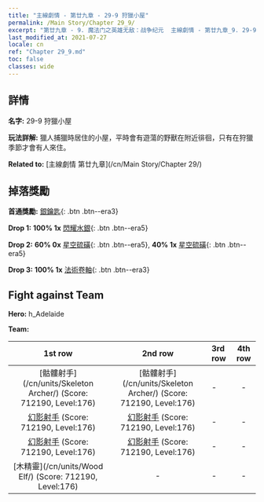 ```yaml
---
title: "主線劇情 - 第廿九章 - 29-9 狩獵小屋"
permalink: /Main Story/Chapter 29_9/
excerpt: "第廿九章 - 9. 魔法门之英雄无敌：战争纪元  主線劇情 - 第廿九章_9. 29-9 狩獵小屋"
last_modified_at: 2021-07-27
locale: cn
ref: "Chapter 29_9.md"
toc: false
classes: wide
---
```


## 詳情

 **名字:** 29-9 狩獵小屋

 **玩法詳解:** 獵人捕獵時居住的小屋，平時會有遊蕩的野獸在附近徘徊，只有在狩獵季節才會有人來住。

 **Related to:** [主線劇情 第廿九章](/cn/Main Story/Chapter 29/)

## 掉落獎勵

 **首通獎勵:** [銀鑰匙](/cn/Items/con_693/){: .btn .btn--era3}

 **Drop 1:** **100% 1x** [閃耀水銀](/cn/Items/mat_98/){: .btn .btn--era5}

 **Drop 2:** **60% 0x** [星空硫磺](/cn/Items/mat_92/){: .btn .btn--era5}, **40% 1x** [星空硫磺](/cn/Items/mat_92/){: .btn .btn--era5}

 **Drop 3:** **100% 1x** [法術卷軸](/cn/Items/con_694/){: .btn .btn--era3}


## Fight against Team
 **Hero:** h_Adelaide

 **Team:**


  | 1st row | 2nd row | 3rd row | 4th row |
  |:----:|:----:|:----|:----:|
  | [骷髏射手](/cn/units/Skeleton Archer/) (Score: 712190, Level:176)  | [骷髏射手](/cn/units/Skeleton Archer/) (Score: 712190, Level:176)  | - | - |
  | [幻影射手](/cn/units/Sharpshooter/) (Score: 712190, Level:176)  | [幻影射手](/cn/units/Sharpshooter/) (Score: 712190, Level:176)  | - | - |
  | [幻影射手](/cn/units/Sharpshooter/) (Score: 712190, Level:176)  | [幻影射手](/cn/units/Sharpshooter/) (Score: 712190, Level:176)  | - | - |
  | [木精靈](/cn/units/Wood Elf/) (Score: 712190, Level:176)  | - | - | - |



